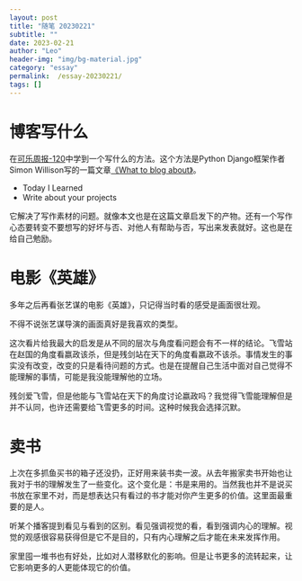 ```yaml
---
layout: post
title: "随笔 20230221"
subtitle: ""
date: 2023-02-21
author: "Leo"
header-img: "img/bg-material.jpg"
category: "essay"
permalink:  /essay-20230221/
tags: []
---
```


# 博客写什么

在[可乐周报-120][1]中学到一个写什么的方法。这个方法是Python Django框架作者Simon Willison写的一篇文章[《What to blog about》][2]。
- Today I Learned
- Write about your projects

它解决了写作素材的问题。就像本文也是在这篇文章启发下的产物。还有一个写作心态要转变不要想写的好坏与否、对他人有帮助与否，写出来发表就好。这也是在给自己勉励。



# 电影《英雄》
多年之后再看张艺谋的电影《英雄》，只记得当时看的感受是画面很壮观。

不得不说张艺谋导演的画面真好是我喜欢的类型。

这次看片给我最大的启发是从不同的层次与角度看问题会有不一样的结论。飞雪站在赵国的角度看嬴政该杀，但是残剑站在天下的角度看嬴政不该杀。事情发生的事实没有改变，改变的只是看待问题的方式。也是在提醒自己生活中面对自己觉得不能理解的事情，可能是我没能理解他的立场。

残剑爱飞雪，但是他能与飞雪站在天下的角度讨论嬴政吗？我觉得飞雪能理解但是并不认同，也许还需要给飞雪更多的时间。这种时候我会选择沉默。



# 卖书
上次在多抓鱼买书的箱子还没扔，正好用来装书卖一波。从去年搬家卖书开始也让我对于书的理解发生了一些变化。这个变化是：书是来用的。当然我也并不是说买书放在家里不对，而是想表达只有看过的书才能对你产生更多的价值。这里面最重要的是人。

听某个播客提到看见与看到的区别。看见强调视觉的看，看到强调内心的理解。视觉的观感很容易获得但是它不是目的，只有内心理解之后才能在未来发挥作用。

家里囤一堆书也有好处，比如对人潜移默化的影响。但是让书更多的流转起来，让它影响更多的人更能体现它的价值。



[1]: https://www.kele.me/p/120
[2]: https://simonwillison.net/2022/Nov/6/what-to-blog-about/


